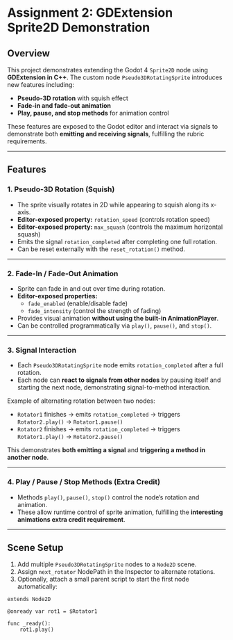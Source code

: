 # Assignment 2: GDExtension Sprite2D Demonstration

## Overview

This project demonstrates extending the Godot 4 `Sprite2D` node using **GDExtension in C++**. The custom node `Pseudo3DRotatingSprite` introduces new features including:

- **Pseudo-3D rotation** with squish effect
- **Fade-in and fade-out animation**
- **Play, pause, and stop methods** for animation control

These features are exposed to the Godot editor and interact via signals to demonstrate both **emitting and receiving signals**, fulfilling the rubric requirements.

---

## Features

### 1. Pseudo-3D Rotation (Squish)

- The sprite visually rotates in 2D while appearing to squish along its x-axis.
- **Editor-exposed property:** `rotation_speed` (controls rotation speed)
- **Editor-exposed property:** `max_squash` (controls the maximum horizontal squash)
- Emits the signal `rotation_completed` after completing one full rotation.
- Can be reset externally with the `reset_rotation()` method.

---

### 2. Fade-In / Fade-Out Animation

- Sprite can fade in and out over time during rotation.
- **Editor-exposed properties:** 
  - `fade_enabled` (enable/disable fade)
  - `fade_intensity` (control the strength of fading)
- Provides visual animation **without using the built-in AnimationPlayer**.
- Can be controlled programmatically via `play()`, `pause()`, and `stop()`.

---

### 3. Signal Interaction

- Each `Pseudo3DRotatingSprite` node emits `rotation_completed` after a full rotation.
- Each node can **react to signals from other nodes** by pausing itself and starting the next node, demonstrating signal-to-method interaction.

Example of alternating rotation between two nodes:

- `Rotator1` finishes → emits `rotation_completed` → triggers `Rotator2.play()` → `Rotator1.pause()`
- `Rotator2` finishes → emits `rotation_completed` → triggers `Rotator1.play()` → `Rotator2.pause()`

This demonstrates **both emitting a signal** and **triggering a method in another node**.

---

### 4. Play / Pause / Stop Methods (Extra Credit)

- Methods `play()`, `pause()`, `stop()` control the node’s rotation and animation.  
- These allow runtime control of sprite animation, fulfilling the **interesting animations extra credit requirement**.

---

## Scene Setup

1. Add multiple `Pseudo3DRotatingSprite` nodes to a `Node2D` scene.  
2. Assign `next_rotator` NodePath in the Inspector to alternate rotations.  
3. Optionally, attach a small parent script to start the first node automatically:

```gdscript
extends Node2D

@onready var rot1 = $Rotator1

func _ready():
    rot1.play()
